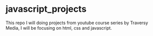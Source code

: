 # javascript_projects

This repo I will doing projects from youtube course series by Traversy Media, I will be focusing on html, css and javascript.
